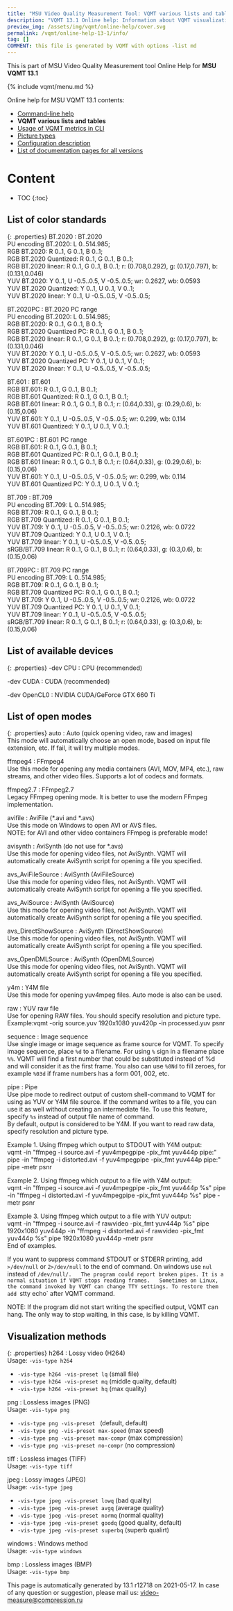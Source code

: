 ```yaml
---
title: "MSU Video Quality Measurement Tool: VQMT various lists and tables"
description: "VQMT 13.1 Online help: Information about VQMT visualization formats, read modes, etc..."
preview_img: /assets/img/vqmt/online-help/cover.svg
permalink: /vqmt/online-help-13-1/info/
tag: []
COMMENT: this file is generated by VQMT with options -list md
---
```

This is part of MSU Video Quality Measurement tool Online Help for **MSU VQMT 13.1**

{% include vqmt/menu.md %}

Online help for MSU VQMT 13.1 contents:

* [Command-line help](../help/)
* **VQMT various lists and tables**
* [Usage of VQMT metrics in CLI](../metrics/)
* [Picture types](../picture-types/)
* [Configuration description](../config/)
* [List of documentation pages for all versions](../../vqmt-doc-toc/)


# Content
* TOC
{:toc}
## List of color standards



{: .properties}
BT.2020
: BT.2020  
  PU encoding BT.2020: L 0..514.985;   
  RGB BT.2020: R 0..1, G 0..1, B 0..1;   
  RGB BT.2020 Quantized: R 0..1, G 0..1, B 0..1;   
  RGB BT.2020 linear: R 0..1, G 0..1, B 0..1; r: (0.708,0.292), g: (0.17,0.797), b: (0.131,0.046)  
  YUV BT.2020: Y 0..1, U -0.5..0.5, V -0.5..0.5; wr: 0.2627, wb: 0.0593  
  YUV BT.2020 Quantized: Y 0..1, U 0..1, V 0..1;   
  YUV BT.2020 linear: Y 0..1, U -0.5..0.5, V -0.5..0.5;   
  

BT.2020PC
: BT.2020 PC range  
  PU encoding BT.2020: L 0..514.985;   
  RGB BT.2020: R 0..1, G 0..1, B 0..1;   
  RGB BT.2020 Quantized PC: R 0..1, G 0..1, B 0..1;   
  RGB BT.2020 linear: R 0..1, G 0..1, B 0..1; r: (0.708,0.292), g: (0.17,0.797), b: (0.131,0.046)  
  YUV BT.2020: Y 0..1, U -0.5..0.5, V -0.5..0.5; wr: 0.2627, wb: 0.0593  
  YUV BT.2020 Quantized PC: Y 0..1, U 0..1, V 0..1;   
  YUV BT.2020 linear: Y 0..1, U -0.5..0.5, V -0.5..0.5;   
  

BT.601
: BT.601  
  RGB BT.601: R 0..1, G 0..1, B 0..1;   
  RGB BT.601 Quantized: R 0..1, G 0..1, B 0..1;   
  RGB BT.601 linear: R 0..1, G 0..1, B 0..1; r: (0.64,0.33), g: (0.29,0.6), b: (0.15,0.06)  
  YUV BT.601: Y 0..1, U -0.5..0.5, V -0.5..0.5; wr: 0.299, wb: 0.114  
  YUV BT.601 Quantized: Y 0..1, U 0..1, V 0..1;   
  

BT.601PC
: BT.601 PC range  
  RGB BT.601: R 0..1, G 0..1, B 0..1;   
  RGB BT.601 Quantized PC: R 0..1, G 0..1, B 0..1;   
  RGB BT.601 linear: R 0..1, G 0..1, B 0..1; r: (0.64,0.33), g: (0.29,0.6), b: (0.15,0.06)  
  YUV BT.601: Y 0..1, U -0.5..0.5, V -0.5..0.5; wr: 0.299, wb: 0.114  
  YUV BT.601 Quantized PC: Y 0..1, U 0..1, V 0..1;   
  

BT.709
: BT.709  
  PU encoding BT.709: L 0..514.985;   
  RGB BT.709: R 0..1, G 0..1, B 0..1;   
  RGB BT.709 Quantized: R 0..1, G 0..1, B 0..1;   
  YUV BT.709: Y 0..1, U -0.5..0.5, V -0.5..0.5; wr: 0.2126, wb: 0.0722  
  YUV BT.709 Quantized: Y 0..1, U 0..1, V 0..1;   
  YUV BT.709 linear: Y 0..1, U -0.5..0.5, V -0.5..0.5;   
  sRGB/BT.709 linear: R 0..1, G 0..1, B 0..1; r: (0.64,0.33), g: (0.3,0.6), b: (0.15,0.06)  
  

BT.709PC
: BT.709 PC range  
  PU encoding BT.709: L 0..514.985;   
  RGB BT.709: R 0..1, G 0..1, B 0..1;   
  RGB BT.709 Quantized PC: R 0..1, G 0..1, B 0..1;   
  YUV BT.709: Y 0..1, U -0.5..0.5, V -0.5..0.5; wr: 0.2126, wb: 0.0722  
  YUV BT.709 Quantized PC: Y 0..1, U 0..1, V 0..1;   
  YUV BT.709 linear: Y 0..1, U -0.5..0.5, V -0.5..0.5;   
  sRGB/BT.709 linear: R 0..1, G 0..1, B 0..1; r: (0.64,0.33), g: (0.3,0.6), b: (0.15,0.06)  
  



## List of available devices



{: .properties}
-dev CPU
: CPU (recommended)

-dev CUDA
: CUDA (recommended)

-dev OpenCL0
: NVIDIA CUDA/GeForce GTX 660 Ti



## List of open modes



{: .properties}
auto
: Auto (quick opening video, raw and images)  
  This mode will automatically choose an open mode, based on input file extension, etc. If fail, it will try multiple modes.  
  

ffmpeg4
: FFmpeg4  
  Use this mode for opening any media containers (AVI, MOV, MP4, etc.), raw streams, and other video files. Supports a lot of codecs and formats.  
  

ffmpeg2.7
: FFmpeg2.7  
  Legacy FFmpeg opening mode. It is better to use the modern FFmpeg implementation.  
  

avifile
: AviFile (*.avi and *.avs)  
  Use this mode on Windows to open AVI or AVS files.  
  NOTE: for AVI and other video containers FFmpeg is preferable mode!  
  

avisynth
: AviSynth (do not use for *.avs)  
  Use this mode for opening video files, not AviSynth. VQMT will automatically create AviSynth script for opening a file you specified.  
  

avs_AviFileSource
: AviSynth (AviFileSource)  
  Use this mode for opening video files, not AviSynth. VQMT will automatically create AviSynth script for opening a file you specified.  
  

avs_AviSource
: AviSynth (AviSource)  
  Use this mode for opening video files, not AviSynth. VQMT will automatically create AviSynth script for opening a file you specified.  
  

avs_DirectShowSource
: AviSynth (DirectShowSource)  
  Use this mode for opening video files, not AviSynth. VQMT will automatically create AviSynth script for opening a file you specified.  
  

avs_OpenDMLSource
: AviSynth (OpenDMLSource)  
  Use this mode for opening video files, not AviSynth. VQMT will automatically create AviSynth script for opening a file you specified.  
  

y4m
: Y4M file  
  Use this mode for opening yuv4mpeg files. Auto mode is also can be used.  
  

raw
: YUV raw file  
  Use for opening RAW files. You should specify resolution and picture type.  
  Example:vqmt -orig source.yuv 1920x1080 yuv420p -in processed.yuv psnr  
  

sequence
: Image sequence  
  Use single image or image sequence as frame source for VQMT. To specify image sequence, place `%d` to a filename. For using `%` sign in a filename place `%%`. VQMT will find a first number that could be substituted instead of %d and will consider it as the first frame. You also can use `%0Nd` to fill zeroes, for example `%03d` if frame numbers has a form 001, 002, etc.  
  

pipe
: Pipe  
  Use pipe mode to redirect output of custom shell-command to VQMT for using as YUV or Y4M file source. If the command writes to a file, you can use it as well without creating an intermediate file. To use this feature, specify `%s` instead of output file name of command.  
  By default, output is considered to be Y4M. If you want to read raw data, specify resolution and picture type.  
    
  Example 1. Using ffmpeg which output to STDOUT with Y4M output:  
  vqmt -in "ffmpeg -i source.avi -f yuv4mpegpipe -pix_fmt yuv444p pipe:" pipe -in "ffmpeg -i distorted.avi -f yuv4mpegpipe -pix_fmt yuv444p pipe:" pipe -metr psnr  
    
  Example 2. Using ffmpeg which output to a file with Y4M output:  
  vqmt -in "ffmpeg -i source.avi -f yuv4mpegpipe -pix_fmt yuv444p %s" pipe -in "ffmpeg -i distorted.avi -f yuv4mpegpipe -pix_fmt yuv444p %s" pipe -metr psnr  
    
  Example 3. Using ffmpeg which output to a file with YUV output:  
  vqmt -in "ffmpeg -i source.avi -f rawvideo -pix_fmt yuv444p %s" pipe 1920x1080 yuv444p -in "ffmpeg -i distorted.avi -f rawvideo -pix_fmt yuv444p %s" pipe 1920x1080 yuv444p -metr psnr  
  End of examples.  
    
  If you want to suppress command STDOUT or STDERR printing, add `>/dev/null` or `2>/dev/null` to the end of command. On windows use `nul` instead of `/dev/null/.  
  The program could report broken pipes. It is a normal situation if VQMT stops reading frames.  
  Sometimes on Linux, the command invoked by VQMT can change TTY settings. To restore them add `stty echo` after VQMT command.  
    
  NOTE: If the program did not start writing the specified output, VQMT can hang. The only way to stop waiting, in this case, is by killing VQMT.  
  



## Visualization methods



{: .properties}
h264
: Lossy video (H264)    
  Usage: `-vis-type h264`  
  * `-vis-type h264 -vis-preset lq` (small file)  
  * `-vis-type h264 -vis-preset mq` (middle quality, default)  
  * `-vis-type h264 -vis-preset hq` (max quality)  
  

png
: Lossless images (PNG)    
  Usage: `-vis-type png`  
  * `-vis-type png -vis-preset ` (default, default)  
  * `-vis-type png -vis-preset max-speed` (max speed)  
  * `-vis-type png -vis-preset max-compr` (max compression)  
  * `-vis-type png -vis-preset no-compr` (no compression)  
  

tiff
: Lossless images (TIFF)    
  Usage: `-vis-type tiff`  
  

jpeg
: Lossy images (JPEG)    
  Usage: `-vis-type jpeg`  
  * `-vis-type jpeg -vis-preset lowq` (bad quality)  
  * `-vis-type jpeg -vis-preset avgq` (average quality)  
  * `-vis-type jpeg -vis-preset normq` (normal quality)  
  * `-vis-type jpeg -vis-preset goodq` (good quality, default)  
  * `-vis-type jpeg -vis-preset superbq` (superb qualirt)  
  

windows
: Windows method    
  Usage: `-vis-type windows`  
  

bmp
: Lossless images (BMP)    
  Usage: `-vis-type bmp`  
  





This page is automatically generated by 13.1 r12718 on 2021-05-17. In case of any question or suggestion, please mail us: [video-measure@compression.ru](video-measure@compression.ru)
